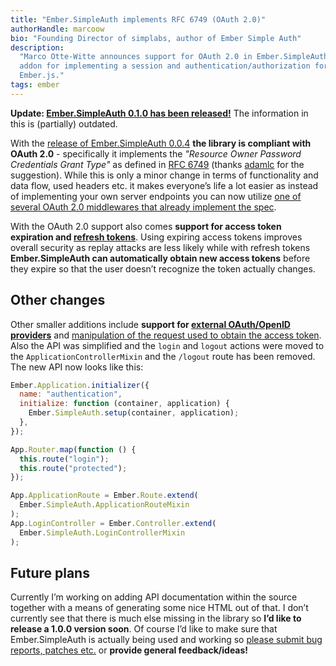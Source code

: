 ```yaml
---
title: "Ember.SimpleAuth implements RFC 6749 (OAuth 2.0)"
authorHandle: marcoow
bio: "Founding Director of simplabs, author of Ember Simple Auth"
description:
  "Marco Otte-Witte announces support for OAuth 2.0 in Ember.SimpleAuth, the
  addon for implementing a session and authentication/authorization for
  Ember.js."
tags: ember
---
```


**Update:
[Ember.SimpleAuth 0.1.0 has been released!](/blog/2014/01/20/embersimpleauth-010)**
The information in this is (partially) outdated.

With the
[release of Ember.SimpleAuth 0.0.4](https://github.com/simplabs/ember-simple-auth/releases/tag/0.0.4)
**the library is compliant with OAuth 2.0** - specifically it implements the
_"Resource Owner Password Credentials Grant Type"_ as defined in
[RFC 6749](http://tools.ietf.org/html/rfc6749) (thanks
[adamlc](https://github.com/adamlc) for the suggestion). While this is only a
minor change in terms of functionality and data flow, used headers etc. it makes
everyone’s life a lot easier as instead of implementing your own server
endpoints you can now utilize
[one of several OAuth 2.0 middlewares that already implement the spec](https://github.com/search?q=oauth%20middleware).

<!--break-->

With the OAuth 2.0 support also comes **support for access token expiration and
[refresh tokens](http://tools.ietf.org/html/rfc6749#section-6)**. Using expiring
access tokens improves overall security as replay attacks are less likely while
with refresh tokens **Ember.SimpleAuth can automatically obtain new access
tokens** before they expire so that the user doesn’t recognize the token
actually changes.

## Other changes

Other smaller additions include **support for
[external OAuth/OpenID providers](https://github.com/simplabs/ember-simple-auth#external-oauthopenid-providers)**
and
[manipulation of the request used to obtain the access token](https://github.com/simplabs/ember-simple-auth#custom-server-protocols).
Also the API was simplified and the `login` and `logout` actions were moved to
the `ApplicationControllerMixin` and the `/logout` route has been removed. The
new API now looks like this:

```js
Ember.Application.initializer({
  name: "authentication",
  initialize: function (container, application) {
    Ember.SimpleAuth.setup(container, application);
  },
});

App.Router.map(function () {
  this.route("login");
  this.route("protected");
});

App.ApplicationRoute = Ember.Route.extend(
  Ember.SimpleAuth.ApplicationRouteMixin
);
App.LoginController = Ember.Controller.extend(
  Ember.SimpleAuth.LoginControllerMixin
);
```

## Future plans

Currently I’m working on adding API documentation within the source together
with a means of generating some nice HTML out of that. I don’t currently see
that there is much else missing in the library so **I’d like to release a 1.0.0
version soon**. Of course I’d like to make sure that Ember.SimpleAuth is
actually being used and working so
[please submit bug reports, patches etc.](https://github.com/simplabs/ember-simple-auth)
or **provide general feedback/ideas!**
